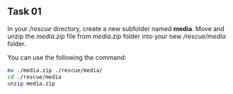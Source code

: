 ## Task 01
In your */rescue* directory, create a new subfolder named **media**. Move and unzip the *media.zip* file from *media.zip* folder into your new */rescue/media* folder. 

You can use the following the command: 

```bash
mv ./media.zip ./rescue/media/
cd ./rescue/media
unzip media.zip
```
